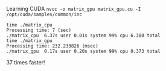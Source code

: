 Learning CUDA
`nvcc -o matrix_gpu matrix_gpu.cu -I /opt/cuda/samples/common/inc`

~~~
time ./matrix_cpu 
Processing time: 7 (sec)
./matrix_cpu  6.37s user 0.01s system 99% cpu 6.380 total
time ./matrix_gpu 
Processing time: 232.233826 (msec)
./matrix_gpu  0.17s user 0.20s system 99% cpu 0.373 total
~~~

37 times faster!
